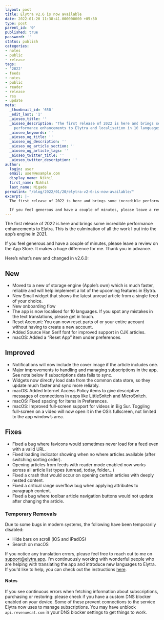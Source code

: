 ```yaml
---
layout: post
title: Elytra v2.6 is now available
date: 2022-01-20 11:38:41.000000000 +05:30
type: post
parent_id: '0'
published: true
password: ''
status: publish
categories:
- notes
- public
- release
tags:
- '2022'
- feeds
- notes
- public
- reader
- release
- rss
- update
meta:
  _thumbnail_id: '650'
  _edit_last: '1'
  _aioseo_title: ''
  _aioseo_description: "The first release of 2022 is here and brings some incredible
    performance enhancements to Elytra and localisation in 10 languages. \n\n&nbsp;"
  _aioseo_keywords: ''
  _aioseo_og_title: ''
  _aioseo_og_description: ''
  _aioseo_og_article_section: ''
  _aioseo_og_article_tags: ''
  _aioseo_twitter_title: ''
  _aioseo_twitter_description: ''
author:
  login: user
  email: user@example.com
  display_name: Nikhil
  first_name: Nikhil
  last_name: Nigade
permalink: "/blog/2022/01/20/elytra-v2-6-is-now-available/"
excerpt: |-
  The first release of 2022 is here and brings some incredible performance enhancements to Elytra. This is the culmination of all the work I put into the app’s engine in 2021.

  If you feel generous and have a couple of minutes, please leave a review on the App Store. It makes a huge difference for me. Thank you in advance.
---
```

<p>The first release of 2022 is here and brings some incredible performance enhancements to Elytra. This is the culmination of all the work I put into the app’s engine in 2021.</p>
<p>If you feel generous and have a couple of minutes, please leave a review on the App Store. It makes a huge difference for me. Thank you in advance.</p>
<p>Here’s what’s new and changed in v2.6.0:</p>
<h2 id="new">New</h2>
<ul>
<li>Moved to a new of storage engine (Apple’s own) which is much faster, reliable and will help implement a lot of the upcoming features in Elytra.</li>
<li>New Small widget that shows the latest unread article from a single feed of your choice.</li>
<li>New onboarding flow</li>
<li>The app is now localised for 10 languages. If you spot any mistakes in the text translations, please get in touch.</li>
<li>Reset Account: You can now reset parts of or your entire account without having to create a new account.</li>
<li>Added Source Han Serif font for improved support in CJK articles.</li>
<li>macOS: Added a “Reset App” item under preferences.</li>
</ul>
<h2 id="improved">Improved</h2>
<ul>
<li>Notifications will now include the cover image if the article includes one.</li>
<li>Major improvements to handling and managing subscriptions in the app. See note below if subscriptions data fails to sync.</li>
<li>Widgets now directly load data from the common data store, so they update much faster and sync more reliably.</li>
<li>macOS: Added Internet Access Policy items to give descriptive messages of connections in apps like LittleSnitch and MicroSnitch.</li>
<li>macOS: Fixed spacing for items in Preferences.</li>
<li>macOS: Improved full-screen support for videos in Big Sur. Toggling full-screen on a video will now open it in the OS’s fullscreen, not limited to the app window’s area.</li>
</ul>
<h2 id="fixes">Fixes</h2>
<ul>
<li>Fixed a bug where favicons would sometimes never load for a feed even with a valid URL.</li>
<li>Fixed loading indicator showing when no where articles available (after switching sorting order).</li>
<li>Opening articles from feeds with reader mode enabled now works across all article list types (unread, today, folder…)</li>
<li>Fixed a crash that would occur on opening certain articles with deeply nested content.</li>
<li>Fixed a critical range overflow bug when applying attributes to paragraph content.</li>
<li>Fixed a bug where toolbar article navigation buttons would not update after changing the article.</li>
</ul>
<h3 id="temporaryremovals">Temporary Removals</h3>
<p>Due to some bugs in modern systems, the following have been temporarily disabled:</p>
<ul>
<li>Hide bars on scroll (iOS and iPadOS)</li>
<li>Search on macOS</li>
</ul>
<p>If you notice any translation errors, please feel free to reach out to me on <a href="mailto:support@elytra.app">support@elytra.app</a>. I'm continuously working with wonderful people who are helping with translating the app and introduce new languages to Elytra. If you'd like to help, you can check out the instructions <a href="https://github.com/ElytraApp/Localisations">here</a>.</p>
<h4 id="notes">Notes</h4>
<p>If you see continuous errors when fetching information about subscriptions, purchasing or restoring: please check if you have a custom DNS blocker enabled on your device. Some of these prevent connections to the service Elytra now uses to manage subscriptions. You may have unblock <code>api.revenuecat.com</code> in your DNS blocker settings to get things to work.</p>
